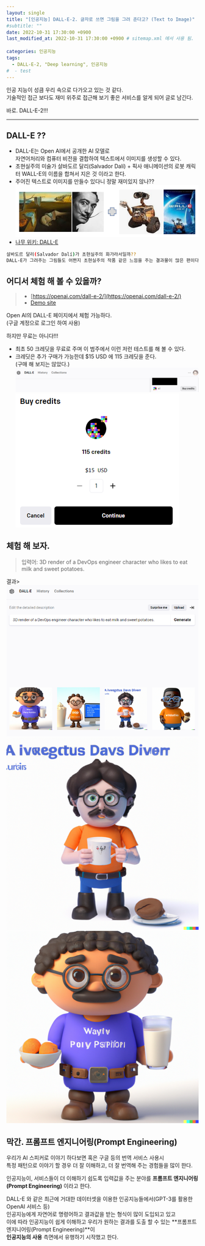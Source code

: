 ```yaml
---
layout: single
title: "[인공지능] DALL-E-2. 글자로 쓰면 그림을 그려 준다고? (Text to Image)"
#subtitle: ""
date: 2022-10-31 17:30:00 +0900
last_modified_at: 2022-10-31 17:30:00 +0900 # sitemap.xml 에서 사용 됨. 

categories: 인공지능
tags:
  - DALL-E-2, "Deep learning", 인공지능
#  - test
---
```


인공 지능이 성큼 우리 속으로 다가오고 있는 것 같다.  
기술적인 접근 보다도 재미 위주로 접근해 보기 좋은 서비스를 알게 되어 글로 남긴다.

바로. DALL-E-2!!!  

---

## DALL-E ??
- DALL-E는 Open AI에서 공개한 AI 모델로  
  자연어처리와 컴퓨터 비전을 결합하여 텍스트에서 이미지를 생성할 수 있다.
- 초현실주의 미술가 살바도르 달리(Salvador Dalí) + 픽사 애니메이션의 로봇 캐릭터 WALL-E의 이름을 합쳐서 지은 것 이라고 한다.
- 주어진 텍스트로 이미지를 만들수 있다니 정말 재미있지 않나??  
  ![SalvadorDali-walle](/assets/img/post/2022-10-31-text-to-image-dall-e/SalvadorDali-walle.png)  
- [나무 위키: DALL-E](https://namu.wiki/w/DALL%C2%B7E)


```bash
살바도르 달리(Salvador Dalí)가 초현실주의 화가라서일까??  
DALL-E가 그려주는 그림들도 어쩐지 초현실주의 작품 같은 느낌을 주는 결과물이 많은 편이다.
```


## 어디서 체험 해 볼 수 있을까?

> - [https://openai.com/dall-e-2/](https://openai.com/dall-e-2/)
> - [Demo site](https://main-dalle-client-scy6500.endpoint.ainize.ai/?utm_medium=social&utm_source=medium&utm_campaign=everyone%20ai&utm_content=dalle)

Open AI의 DALL-E 페이지에서 체험 가능하다.  
(구글 계정으로 로그인 하여 사용)

하지만 무료는 아니다!!!
- 최초 50 크레딧을 무료로 주며 이 범주에서 이런 저런 테스트를 해 볼 수 있다.
- 크레딧은 추가 구매가 가능한데 $15 USD 에 115 크레딧을 준다.  
  (구매 해 보지는 않았다.)  
  ![credit1](/assets/img/post/2022-10-31-text-to-image-dall-e/dall-e-2-credit1.png)  
  ![credit1](/assets/img/post/2022-10-31-text-to-image-dall-e/dall-e-2-credit2.png)    


## 체험 해 보자.

> 입력어: 3D render of a DevOps engineer character who likes to eat milk and sweet potatoes.  
  

결과>  
![output](/assets/img/post/2022-10-31-text-to-image-dall-e/dall-e-2-output.png)  
![output1](/assets/img/post/2022-10-31-text-to-image-dall-e/dall-e-2-output1.png)  
![output2](/assets/img/post/2022-10-31-text-to-image-dall-e/dall-e-2-output2.png)   


## 막간. 프롬프트 엔지니어링(Prompt Engineering)

우리가 AI 스피커로 이야기 하다보면 혹은 구글 등의 번역 서비스 사용시   
특정 패턴으로 이야기 할 경우 더 잘 이해하고, 더 잘 번역해 주는 경험들을 많이 한다.  

인공지능이, 서비스들이 더 이해하기 쉽도록 입력값을 주는 분야를 **프롬프트 엔지니어링(Prompt Engineering)** 이라고 한다.

DALL-E 와 같은 최근에 거대한 데이터셋을 이용한 인공지능들에서(GPT-3를 활용한 OpenAI 서비스 등)  
인공지능에게 자연어로 명령어하고 결과값을 받는 형식이 많이 도입되고 있고  
이에 따라 인공지능이 쉽게 이해하고 우리가 원하는 결과를 도출 할 수 있는 **프롬프트 엔지니어링(Prompt Engineering)**이  
**인공지능의 사용** 측면에서 유행하기 시작했고 한다.

